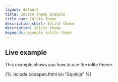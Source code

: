 ```yaml
---
layout: default
title: Inlite Theme Example
title_nav: Inlite Theme
description_short: Inlite theme.
description: Inlite theme
keywords: example inlite theme
---
```


## Live example

This example shows you how to use the inlite theme.

{% include codepen.html id="Gqmkja" %}
